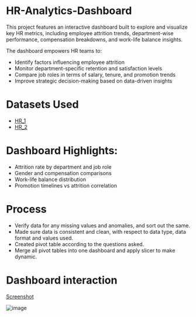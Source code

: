 # HR-Analytics-Dashboard

This project features an interactive dashboard built to explore and visualize key HR metrics, including employee attrition trends, department-wise performance, compensation breakdowns, and work-life balance insights.

The dashboard empowers HR teams to:
- Identify factors influencing employee attrition
- Monitor department-specific retention and satisfaction levels
- Compare job roles in terms of salary, tenure, and promotion trends
- Improve strategic decision-making based on data-driven insights

# Datasets Used

- <a href="https://github.com/Yashika432/HR-Analytics-Dashboard/blob/main/HR_1.xlsx">HR_1</a>
- <a href="https://github.com/Yashika432/HR-Analytics-Dashboard/blob/main/HR_2.xlsx">HR_2</a>

# Dashboard Highlights:

- Attrition rate by department and job role
- Gender and compensation comparisons
- Work-life balance distribution
- Promotion timelines vs attrition correlation

# Process

- Verify data for any missing values and anomalies, and sort out the same.
- Made sure data is consistent and clean, with respect to data type, data format and values used.
- Created pivot table according to the questions asked.
- Merge all pivot tables into one dashboard and apply slicer to make dynamic.

# Dashboard interaction 
<a href="https://github.com/Yashika432/HR-Analytics-Dashboard/blob/main/MY%20HR%20ANALYTICS%20pic.png">Screenshot</a>

![image](https://github.com/user-attachments/assets/7b6af71d-290d-43d1-90b7-b583c25c84f5)


